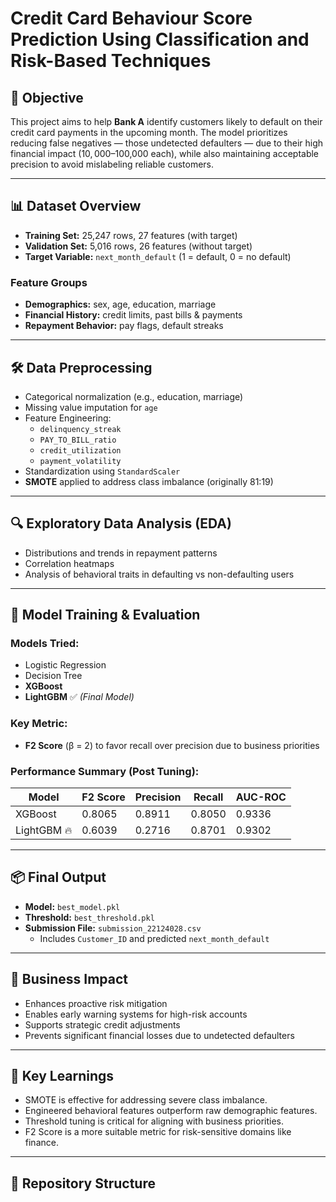 # Credit Card Behaviour Score Prediction Using Classification and Risk-Based Techniques

## 📌 Objective

This project aims to help **Bank A** identify customers likely to default on their credit card payments in the upcoming month. The model prioritizes reducing false negatives — those undetected defaulters — due to their high financial impact ($10,000–$100,000 each), while also maintaining acceptable precision to avoid mislabeling reliable customers.

---

## 📊 Dataset Overview

- **Training Set:** 25,247 rows, 27 features (with target)
- **Validation Set:** 5,016 rows, 26 features (without target)
- **Target Variable:** `next_month_default` (1 = default, 0 = no default)

### Feature Groups
- **Demographics:** sex, age, education, marriage
- **Financial History:** credit limits, past bills & payments
- **Repayment Behavior:** pay flags, default streaks

---

## 🛠️ Data Preprocessing

- Categorical normalization (e.g., education, marriage)
- Missing value imputation for `age`
- Feature Engineering:
  - `delinquency_streak`
  - `PAY_TO_BILL_ratio`
  - `credit_utilization`
  - `payment_volatility`
- Standardization using `StandardScaler`
- **SMOTE** applied to address class imbalance (originally 81:19)

---

## 🔍 Exploratory Data Analysis (EDA)

- Distributions and trends in repayment patterns
- Correlation heatmaps
- Analysis of behavioral traits in defaulting vs non-defaulting users

---

## 🤖 Model Training & Evaluation

### Models Tried:
- Logistic Regression
- Decision Tree
- **XGBoost**
- **LightGBM** ✅ *(Final Model)*

### Key Metric:
- **F2 Score** (β = 2) to favor recall over precision due to business priorities

### Performance Summary (Post Tuning):

| Model        | F2 Score | Precision | Recall  | AUC-ROC |
|--------------|----------|-----------|---------|---------|
| XGBoost      | 0.8065   | 0.8911    | 0.8050  | 0.9336  |
| LightGBM 🔥 | 0.6039   | 0.2716    | 0.8701  | 0.9302  |

---

## 📦 Final Output

- **Model:** `best_model.pkl`
- **Threshold:** `best_threshold.pkl`
- **Submission File:** `submission_22124028.csv`
  - Includes `Customer_ID` and predicted `next_month_default`

---

## 💼 Business Impact

- Enhances proactive risk mitigation
- Enables early warning systems for high-risk accounts
- Supports strategic credit adjustments
- Prevents significant financial losses due to undetected defaulters

---

## 🧠 Key Learnings

- SMOTE is effective for addressing severe class imbalance.
- Engineered behavioral features outperform raw demographic features.
- Threshold tuning is critical for aligning with business priorities.
- F2 Score is a more suitable metric for risk-sensitive domains like finance.

---

## 📁 Repository Structure

